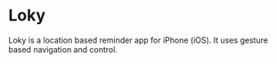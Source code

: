 Loky
====

Loky is a location based reminder app for iPhone (iOS). It uses gesture based navigation and control.